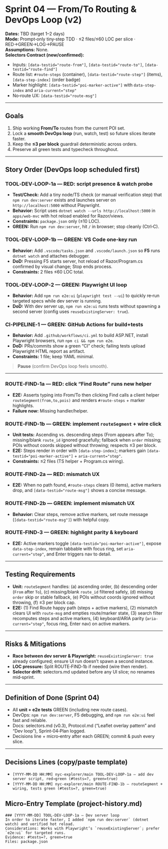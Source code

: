 # Sprint 04 — From/To Routing & DevOps Loop (v2)

**Dates:** TBD (target 1–2 days)  
**Mode:** Prompt‑only tiny‑step TDD · ≤2 files/≤60 LOC per slice · RED→GREEN→LOG→PAUSE  
**Assumptions:** None.  
**Selectors Contract (new/confirmed):**
- Inputs: `[data-testid="route-from"]`, `[data-testid="route-to"]`, `[data-testid="route-find"]`
- Route list: `#route-steps` (container), `[data-testid="route-step"]` (items), `[data-step-index]` (order badge)
- Marker highlight: `[data-testid="poi-marker-active"]` with `data-step-index` and `aria-current="step"`
- No‑route UX: `[data-testid="route-msg"]`

---

## Goals
1) Ship working **From/To** routes from the current POI set.  
2) Lock a **smooth DevOps loop** (run, watch, test) so future slices iterate faster.  
3) Keep the **≤3 per block** guardrail deterministic across orders.  
4) Preserve all green tests and typecheck throughout.

---

## Story Order (DevOps loop scheduled first)

### TOOL‑DEV‑LOOP‑1a — **RED**: script presence & watch probe
- **Test/Check:** Add a tiny node/TS check (or manual verification step) that `npm run dev:server` exists and launches server on `http://localhost:5000` without Playwright.
- **Behavior:** Script uses `dotnet watch --urls http://localhost:5000` in `apps/web-mvc` with hot reload enabled for Razor/views.
- **Constraints:** `package.json` only (≤10 LOC).
- **GREEN:** Run `npm run dev:server`, hit `/` in browser; stop cleanly (Ctrl‑C).

### TOOL‑DEV‑LOOP‑1b — **GREEN**: VS Code one‑key run
- **Behavior:** Add `.vscode/tasks.json` and `.vscode/launch.json` so **F5** runs `dotnet watch` and attaches debugger.
- **DoD:** Pressing F5 starts server, hot reload of Razor/Program.cs confirmed by visual change; Stop ends process.
- **Constraints:** 2 files ≤60 LOC total.

### TOOL‑DEV‑LOOP‑2 — **GREEN**: Playwright UI loop
- **Behavior:** Add `npm run e2e:ui` (`playwright test --ui`) to quickly re‑run targeted specs while dev server is running.
- **DoD:** With dev server up, `npm run e2e:ui` runs tests without spawning a second server (config uses `reuseExistingServer: true`).

### CI‑PIPELINE‑1 — **GREEN**: GitHub Actions for build+tests
- **Behavior:** Add `.github/workflows/ci.yml` to build ASP.NET, install Playwright browsers, run `npm ci && npm run e2e`.
- **DoD:** PRs/commits show a green “CI” check; failing tests upload Playwright HTML report as artifact.
- **Constraints:** 1 file; keep YAML minimal.

> **Pause** (confirm DevOps loop feels smooth).

---

### ROUTE‑FIND‑1a — **RED**: click “Find Route” runs new helper
- **E2E:** Asserts typing into From/To then clicking Find calls a client helper `routeSegment(from,to,pois)` and renders `#route-steps` + marker highlights.
- **Failure now:** Missing handler/helper.

### ROUTE‑FIND‑1b — **GREEN**: implement `routeSegment` + wire click
- **Unit tests:** Ascending vs. descending steps (From appears after To); missing/blank `route_id` ignored gracefully; fallback when `order` missing; POIs without coords skipped without throwing; respects ≤3 per block.
- **E2E:** Steps render in order with `[data-step-index]`; markers gain `[data-testid="poi-marker-active"]` + `aria-current="step"`.
- **Constraints:** ≤2 files (TS helper + Program.cs wiring).

### ROUTE‑FIND‑2a — **RED**: mismatch UX
- **E2E:** When no path found, `#route-steps` clears (0 items), active markers drop, and `[data-testid="route-msg"]` shows a concise message.

### ROUTE‑FIND‑2b — **GREEN**: implement mismatch UX
- **Behavior:** Clear steps, remove active markers, set route message (`[data-testid="route-msg"]`) with helpful copy.

### ROUTE‑FIND‑3 — **GREEN**: highlight parity & keyboard
- **E2E:** Active markers toggle `[data-testid="poi-marker-active"]`, expose `data-step-index`, remain tabbable with focus ring, set `aria-current="step"`, and Enter triggers nav to detail.

---

## Testing Requirements
- **Unit:** `routeSegment` handles: (a) ascending order, (b) descending order (`From` after `To`), (c) missing/blank `route_id` filtered safely, (d) missing `order` skip or stable fallback, (e) POIs without coords ignored without throwing, (f) ≤3 per block cap.
- **E2E:** (1) Find Route happy path (steps + active markers), (2) mismatch clears UI with `route-msg` and empties route/marker state, (3) search filter recomputes steps and active markers, (4) keyboard/ARIA parity (`aria-current="step"`, focus ring, Enter nav) on active markers.

---

## Risks & Mitigations
- **Race between dev server & Playwright:** `reuseExistingServer: true` already configured; ensure UI run doesn’t spawn a second instance.
- **LOC pressure:** Split ROUTE‑FIND‑1b if needed (wire then render).
- **Selector drift:** selectors.md updated before any UI slice; no renames mid‑sprint.

---

## Definition of Done (Sprint 04)
- All **unit + e2e tests** GREEN (including new route cases).
- DevOps: `npm run dev:server`, F5 debugging, and `npm run e2e:ui` feel fast and reliable.
- Docs: selectors.md (v0.3), Protocol.md (“Leaflet overlay pattern” and “Dev loop”), Sprint‑04‑Plan logged.
- Decisions line + micro‑entry after each GREEN; commit & push every slice.

---

## Decisions Lines (copy/paste template)
- `[YYYY-MM-DD HH:MM] nyc-explorer/main TOOL-DEV-LOOP-1a — add dev server script, red→green (#tests=?, green=true)`
- `[YYYY-MM-DD HH:MM] nyc-explorer/main ROUTE-FIND-1b — routeSegment + wiring, tests green (#tests=?, green=true)`

## Micro‑Entry Template (project-history.md)
```
### [YYYY-MM-DD] TOOL-DEV-LOOP-1a — Dev server loop
In order to iterate faster, I added `npm run dev:server` (dotnet watch) and verified hot reload.
Considerations: Works with Playwright’s `reuseExistingServer`; prefer `e2e:ui` for targeted runs.
Evidence: #tests=?, green=true
Files: package.json
```
